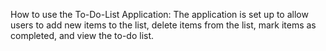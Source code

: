 How to use the To-Do-List Application:
The application is set up to allow users to add new items to the list, delete items from the list, mark items as completed, and view the to-do list. 
